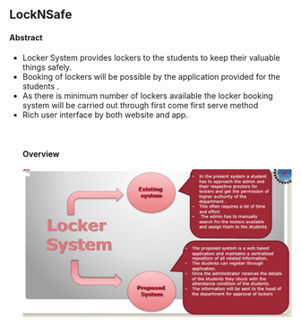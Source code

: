 <h2> LockNSafe </h2>
<h4> Abstract </h4>
<ul> <li> Locker System provides lockers to the students to keep their valuable things safely. </li>
<li> Booking of lockers will be possible by the application provided for the students . </li>
<li> As there is minimum number of lockers available the locker booking system will be carried out through first come first serve method </li>
<li> Rich user interface by both website and app.</li>
  
  
  <br>
  <br>
  <h4> Overview </h4>
<img src = "locknsafe.png"> 
